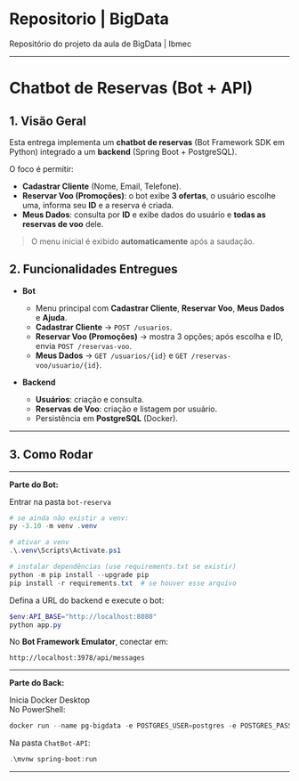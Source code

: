 # Repositorio | BigData
Repositório do projeto da aula de BigData | Ibmec

***

# Chatbot de Reservas (Bot + API)

## 1. Visão Geral

Esta entrega implementa um **chatbot de reservas** (Bot Framework SDK em Python) integrado a um **backend** (Spring Boot + PostgreSQL).

O foco é permitir:

- **Cadastrar Cliente** (Nome, Email, Telefone).
- **Reservar Voo (Promoções)**: o bot exibe **3 ofertas**, o usuário escolhe uma, informa seu **ID** e a reserva é criada.
- **Meus Dados**: consulta por **ID** e exibe dados do usuário e **todas as reservas de voo** dele.

> O menu inicial é exibido **automaticamente** após a saudação.

## 2. Funcionalidades Entregues

- **Bot**
  - Menu principal com **Cadastrar Cliente**, **Reservar Voo**, **Meus Dados** e **Ajuda**.
  - **Cadastrar Cliente** → `POST /usuarios`.
  - **Reservar Voo (Promoções)** → mostra 3 opções; após escolha e ID, envia `POST /reservas-voo`.
  - **Meus Dados** → `GET /usuarios/{id}` e `GET /reservas-voo/usuario/{id}`.

- **Backend**
  - **Usuários**: criação e consulta.
  - **Reservas de Voo**: criação e listagem por usuário.
  - Persistência em **PostgreSQL** (Docker).

---

## 3. Como Rodar

--------------------------------  
**Parte do Bot:**

Entrar na pasta `bot-reserva`

```powershell
# se ainda não existir a venv:
py -3.10 -m venv .venv

# ativar a venv
.\.venv\Scripts\Activate.ps1

# instalar dependências (use requirements.txt se existir)
python -m pip install --upgrade pip
pip install -r requirements.txt  # se houver esse arquivo
```

Defina a URL do backend e execute o bot:

```powershell
$env:API_BASE="http://localhost:8080"
python app.py
```

No **Bot Framework Emulator**, conectar em:
```
http://localhost:3978/api/messages
```
-----------------------------------

**Parte do Back:**

Inicia Docker Desktop  
No PowerShell:
```powershell
docker run --name pg-bigdata -e POSTGRES_USER=postgres -e POSTGRES_PASSWORD=dudumimi21 -e POSTGRES_DB=BigData -p 5432:5432 -d postgres:16
```

Na pasta `ChatBot-API`:
```powershell
.\mvnw spring-boot:run
```
-----------------------
